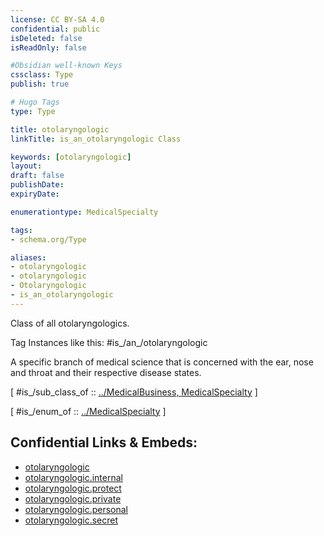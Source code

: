 ```yaml
---
license: CC BY-SA 4.0
confidential: public
isDeleted: false
isReadOnly: false

#Obsidian well-known Keys
cssclass: Type
publish: true

# Hugo Tags
type: Type

title: otolaryngologic
linkTitle: is_an_otolaryngologic Class

keywords: [otolaryngologic]
layout: 
draft: false
publishDate:
expiryDate: 

enumerationtype: MedicalSpecialty

tags:
- schema.org/Type

aliases:
- otolaryngologic
- otolaryngologic
- Otolaryngologic
- is_an_otolaryngologic
---
```


Class of all otolaryngologics.

Tag Instances like this: 
#is_/an_/otolaryngologic

A specific branch of medical science that is concerned with the ear, nose and throat and their respective disease states.

[ #is_/sub_class_of :: [../MedicalBusiness, MedicalSpecialty](../MedicalBusiness,%20MedicalSpecialty) ]

[ #is_/enum_of :: [../MedicalSpecialty](../MedicalSpecialty) ]



## Confidential Links & Embeds: 
- [otolaryngologic](../../../../../../../_public/schema.org/Type/is_a_/organization/local_business/medical_business/otolaryngologic.md) 
- [otolaryngologic.internal](../../../../../../../_internal/schema.org/Type/is_a_/organization/local_business/medical_business/otolaryngologic.internal.md) 
- [otolaryngologic.protect](../../../../../../../_protect/schema.org/Type/is_a_/organization/local_business/medical_business/otolaryngologic.protect.md) 
- [otolaryngologic.private](../../../../../../../_private/schema.org/Type/is_a_/organization/local_business/medical_business/otolaryngologic.private.md) 
- [otolaryngologic.personal](../../../../../../../_personal/schema.org/Type/is_a_/organization/local_business/medical_business/otolaryngologic.personal.md) 
- [otolaryngologic.secret](../../../../../../../_secret/schema.org/Type/is_a_/organization/local_business/medical_business/otolaryngologic.secret.md) 
